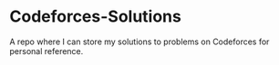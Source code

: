 # Codeforces-Solutions
A repo where I can store my solutions to problems on Codeforces for personal reference.
